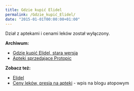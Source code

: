 ```yaml
---
title: Gdzie kupić Elidel
permalink: /Gdzie_kupić_Elidel/
date: "2015-01-01T00:00:00+01:00"
---
```


Dział z aptekami i cenami leków został wyłączony.

**Archiwum:**

-   [Gdzie kupić Elidel, stara wersja](/Gdzie_kupić_Elidel,_stara_wersja "wikilink")
-   [Apteki sprzedające Protopic](/atopedia/Apteki_sprzedające_Protopic "wikilink")

**Zobacz też:**

-   [Elidel](/atopedia/Elidel "wikilink")
-   [Ceny leków, presja na apteki](http://blog.atopowe.pl/2006/12/23/ceny-lekow-presja-na-apteki/) - wpis na blogu atopowym
